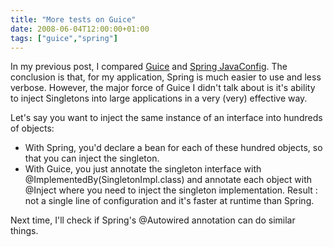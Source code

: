 ```yaml
---
title: "More tests on Guice"
date: 2008-06-04T12:00:00+01:00
tags: ["guice","spring"]
---
```


In my previous post, I compared <a href="http://code.google.com/p/google-guice/">Guice</a> and <a href="http://www.springframework.org/javaconfig">Spring JavaConfig</a>. The conclusion is that, for my application, Spring is much easier to use and less verbose. However, the major force of Guice I didn't talk about is it's ability to inject Singletons into large applications in a very (very) effective way.

Let's say you want to inject the same instance of an interface into hundreds of objects:

 + With Spring, you'd declare a bean for each of these hundred objects, so that you can inject the singleton.
 + With Guice, you just annotate the singleton interface with @ImplementedBy(SingletonImpl.class) and annotate each object with @Inject where you need to inject the singleton implementation. Result : not a single line of configuration and it's faster at runtime than Spring.

Next time, I'll check if Spring's @Autowired annotation can do similar things.
